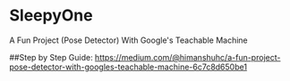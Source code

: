 # SleepyOne
A Fun Project (Pose Detector) With Google's Teachable Machine

##Step by Step Guide:
https://medium.com/@himanshuhc/a-fun-project-pose-detector-with-googles-teachable-machine-6c7c8d650be1
